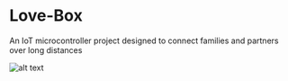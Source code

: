 # Love-Box

An IoT microcontroller project designed to connect families and partners over long distances

![alt text](https://github.com/Matt-Lemcke/Love-Box/tree/main/images/box.jpg "Logo Title Text 1")
